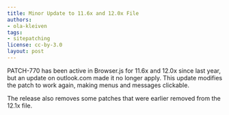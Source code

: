 ```yaml
---
title: Minor Update to 11.6x and 12.0x File
authors:
- ola-kleiven
tags:
- sitepatching
license: cc-by-3.0
layout: post
---
```


PATCH-770 has been active in Browser.js for 11.6x and 12.0x since last year, but an update on outlook.com made it no longer apply. This update modifies the patch to work again, making menus and messages clickable.

The release also removes some patches that were earlier removed from the 12.1x file.
